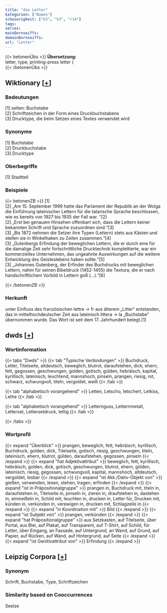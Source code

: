 ```yaml
---
title: "die Letter"
kategorien: ["Nomen"]
schwierigkeit: ["k3", "h3", "r14"]
tags:
series:
mainDornseiffs:
domainDornseiffs:
url: "Letter"
---
```


{{< betonenÜbs >}}
**Übersetzung:**  
letter, type, printing-press letter (  
{{< /betonenÜbs >}}

## Wiktionary [[+](https://de.wiktionary.org/wiki/Letter)]

### Bedeutungen
[1] selten: Buchstabe  
[2] Schriftzeichen in der Form eines Druckbuchstabens  
[3] Drucktype, die beim Setzen eines Textes verwendet wird  

### Synonyme
[1] Buchstabe  
[2] Druckbuchstabe  
[3] Drucktype  

### Oberbegriffe
[1] Stadtteil  

### Beispiele
{{< betonenZB >}}
[1]  
[2] „Am 15. September 1999 hatte das Parlament der Republik an der Wolga die Einführung lateinischer Lettern für die tatarische Sprache beschlossen, wie es bereits von 1927 bis 1935 der Fall war. “[2]  
[2] „Erst bei genauem Hinsehen offenbart sich, dass die Lettern keiner bekannten Schrift und Sprache zuzuordnen sind.“[3]  
[3] „Bis 1872 nehmen die Setzer ihre Typen (Lettern) stets aus Kästen und stellen sie in Winkelhaken zu Zeilen zusammen.“[4]  
[3] „Gutenbergs Erfindung der beweglichen Lettern, die er durch eine für die damalige Zeit sehr fortschrittliche Drucktechnik komplettierte, war ein kommerzielles Unternehmen, das ungeahnte Auswirkungen auf die weitere Entwicklung des Geisteslebens haben sollte.“[5]  
[3] „Johannes Gutenberg, der Erfinder des Buchdrucks mit beweglichen Lettern, nahm für seinen Bibeldruck (1452-1455) die Textura, die er nach handschriftlichem Vorbild in Lettern goß (…).“[6]  

{{< /betonenZB >}}
### Herkunft
unter Einfluss des französischen lettre → fr aus älterem „Litter“ entstanden, das in mittelhochdeutscher Zeit aus lateinisch littera → la „Buchstabe“ übernommen wurde. Das Wort ist seit dem 17. Jahrhundert belegt.[1]  



## dwds [[+](https://www.dwds.de/wb/Letter)]

### Wortinformation
{{< tabs "Dwds" >}}
{{< tab "Typische Verbindungen" >}}
Buchdruck, Letter, Titelseite, altdeutsch, beweglich, blutrot, daraufstehen, dick, ehern, fett, gegossen, geschwungen, golden, gotisch, gülden, hebräisch, kapital, kyrillisch, lateinisch, leuchtend, mannshoch, pinseln, prangen, riesig, rot, schwarz, schwungvoll, titeln, vergoldet, weiß
{{< /tab >}}

{{< tab "alphabetisch vorangehend" >}}
Letten, Letscho, letschert, Letkiss, Lethe
{{< /tab >}}

{{< tab "alphabetisch vorangehend" >}}
Letternguss, Letternmetall, Letterset, Lettersetdruck, lettig
{{< /tab >}}

{{< /tabs >}}

### Wortprofil
{{< expand "Überblick" >}} prangen, beweglich, fett, hebräisch, kyrillisch, Buchdruck, golden, dick, Titelseite, gotisch, riesig, geschwungen, titeln, lateinisch, ehern, blutrot, gülden, daraufstehen, gegossen, pinseln {{< /expand >}}
{{< expand "hat Adjektivattribut" >}} beweglich, fett, kyrillisch, hebräisch, golden, dick, gotisch, geschwungen, blutrot, ehern, gülden, lateinisch, riesig, gegossen, schwungvoll, kapital, mannshoch, altdeutsch, vergoldet, lesbar {{< /expand >}}
{{< expand "ist Akk./Dativ-Objekt von" >}} gießen, verwenden, lesen, stehen, tragen, erfinden {{< /expand >}}
{{< expand "ist in Präpositionalgruppe" >}} prangen in, Buchdruck mit, titeln in, daraufstehen in, Titelseite in, pinseln in, zieren in, draufstehen in, dastehen in, einmeißeln in, Schild mit, leuchten in, drucken in, Letter für, Drucken mit, künden in, verkünden in, verewigen in, drucken mit, Schlagzeile in {{< /expand >}}
{{< expand "in Koordination mit" >}} Bild {{< /expand >}}
{{< expand "ist Subjekt von" >}} prangen, verkünden {{< /expand >}}
{{< expand "hat Präpositionalgruppe" >}} aus Setzkasten, auf Titelseite, über Portal, aus Blei, auf Plakat, auf Transparent, auf T-Shirt, auf Schild, für Letter, über Eingang, an Fassade, auf Untergrund, an Wand, auf Grund, auf Papier, auf Rücken, auf Wand, auf Hintergrund, auf Seite {{< /expand >}}
{{< expand "ist Genitivattribut von" >}} Erfindung {{< /expand >}}

## Leipzig Corpora [[+](https://corpora.uni-leipzig.de/en/res?word=Letter&corpusId=deu_newscrawl-public_2018)]


### Synonym
Schrift, Buchstabe, Type, Schriftzeichen


### Similarity based on Cooccurrences
Seelze

